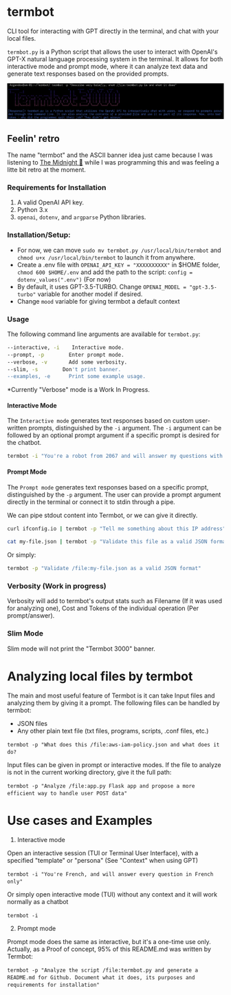 # termbot
CLI tool for interacting with GPT directly in the terminal, and chat with your local files.

`termbot.py` is a Python script that allows the user to interact with OpenAI's GPT-X natural language processing system in the terminal. It allows for both interactive mode and prompt mode, where it can analyze text data and generate text responses based on the provided prompts.

![termbot-prompt-mode Image](termbot-prompt-mode.png)

## Feelin' retro

The name "termbot" and the ASCII banner idea just came because I was listening to [The Midnight 🎵](https://www.youtube.com/watch?v=VoD8RSnfpyo) while I was programming this and was feeling a litte bit retro at the moment.

### Requirements for Installation
1. A valid OpenAI API key.
2. Python 3.x
3. `openai`, `dotenv`, and `argparse` Python libraries.

### Installation/Setup:

* For now, we can move `sudo mv termbot.py /usr/local/bin/termbot` and `chmod u+x /usr/local/bin/termbot` to launch it from anywhere.
* Create a .env file with `OPENAI_API_KEY = "XXXXXXXXXX"` in $HOME folder, `chmod 600 $HOME/.env` and add the path to the script:
`config = dotenv_values(".env")` (For now)
* By default, it uses GPT-3.5-TURBO. Change `OPENAI_MODEL = "gpt-3.5-turbo"` variable for another model if desired.
* Change `mood` variable for giving termbot a default context

### Usage
The following command line arguments are available for `termbot.py`:

```bash
--interactive, -i    Interactive mode.
--prompt, -p        Enter prompt mode.
--verbose, -v       Add some verbosity.
--slim, -s        Don't print banner.
--examples, -e      Print some example usage.
```
*Currently "Verbose" mode is a Work In Progress.

#### Interactive Mode
The `Interactive mode` generates text responses based on custom user-written prompts, distinguished by the `-i` argument. The `-i` argument can be followed by an optional prompt argument if a specific prompt is desired for the chatbot.

```bash
termbot -i "You're a robot from 2067 and will answer my questions with a very robotic manner"
```

#### Prompt Mode
The `Prompt mode` generates text responses based on a specific prompt, distinguished by the `-p` argument. The user can provide a prompt argument directly in the terminal or connect it to stdin through a pipe.

We can pipe stdout content into Termbot, or we can give it directly.
```bash
curl ifconfig.io | termbot -p "Tell me something about this IP address"
```

```bash
cat my-file.json | termbot -p "Validate this file as a valid JSON format"
```
Or simply:

```bash
termbot -p "Validate /file:my-file.json as a valid JSON format"
```
### Verbosity (Work in progress)

Verbosity will add to termbot's output stats such as Filename (If it was used for analyzing one), Cost and Tokens of the individual operation (Per prompt/answer).

### Slim Mode

Slim mode will not print the "Termbot 3000" banner.

# Analyzing local files by termbot

The main and most useful feature of Termbot is it can take Input files and analyzing them by giving it a prompt. The following files can be handled by termbot:
* JSON files
* Any other plain text file (txt files, programs, scripts, .conf files, etc.)

`termbot -p "What does this /file:aws-iam-policy.json and what does it do?`

Input files can be given in prompt or interactive modes. If the file to analyze is not in the current working directory, give it the full path:

`termbot -p "Analyze /file:app.py Flask app and propose a more efficient way to handle user POST data"`

# Use cases and Examples

1. Interactive mode

Open an interactive session (TUI or Terminal User Interface), with a specified "template" or "persona" (See "Context" when using GPT)

`termbot -i "You're French, and will answer every question in French only"`

Or simply open interactive mode (TUI) without any context and it will work normally as a chatbot

`termbot -i`

2. Prompt mode

Prompt mode does the same as interactive, but it's a one-time use only. Actually, as a Proof of concept, 95% of this README.md was written by Termbot:

`termbot -p "Analyze the script /file:termbot.py and generate a README.md for Github. Document what it does, its purposes and requirements for installation"`
